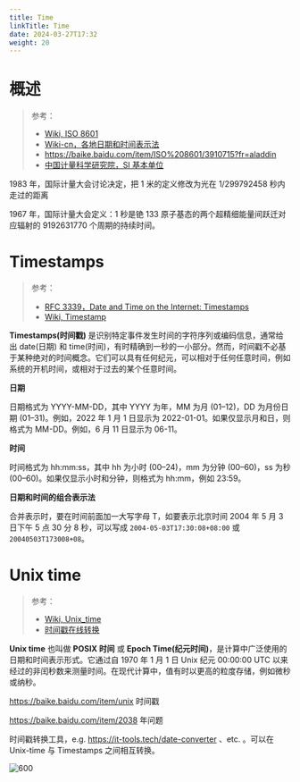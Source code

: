 ```yaml
---
title: Time
linkTitle: Time
date: 2024-03-27T17:32
weight: 20
---
```


# 概述

> 参考：
>
> - [Wiki, ISO 8601](https://en.wikipedia.org/wiki/ISO_8601)
> - [Wiki-cn，各地日期和时间表示法](https://zh.wikipedia.org/zh-hans/%E5%90%84%E5%9C%B0%E6%97%A5%E6%9C%9F%E5%92%8C%E6%97%B6%E9%97%B4%E8%A1%A8%E7%A4%BA%E6%B3%95)
> - https://baike.baidu.com/item/ISO%208601/3910715?fr=aladdin
> - [中国计量科学研究院，SI 基本单位](https://www.nim.ac.cn/520/node/4.html)

1983 年，国际计量大会讨论决定，把 1 米的定义修改为光在 1/299792458 秒内走过的距离

1967 年，国际计量大会定义：1 秒是铯 133 原子基态的两个超精细能量间跃迁对应辐射的 9192631770 个周期的持续时间。

# Timestamps

> 参考：
>
> - [RFC 3339，Date and Time on the Internet: Timestamps](https://tools.ietf.org/html/rfc3339)
> - [Wiki, Timestamp](https://en.wikipedia.org/wiki/Timestamp)

**Timestamps(时间戳)** 是识别特定事件发生时间的字符序列或编码信息，通常给出 date(日期) 和 time(时间)，有时精确到一秒的一小部分。然而，时间戳不必基于某种绝对的时间概念。它们可以具有任何纪元，可以相对于任何任意时间，例如系统的开机时间，或相对于过去的某个任意时间。

**日期**

日期格式为 YYYY-MM-DD，其中 YYYY 为年，MM 为月 (01–12)，DD 为月份日期 (01–31)。例如，2022 年 1 月 1 日显示为 2022-01-01。如果仅显示月和日，则格式为 MM-DD。例如，6 月 11 日显示为 06-11。

**时间**

时间格式为 hh:mm:ss，其中 hh 为小时 (00–24)，mm 为分钟 (00–60)，ss 为秒 (00–60)。如果仅显示小时和分钟，则格式为 hh:mm，例如 23:59。

**日期和时间的组合表示法**

合并表示时，要在时间前面加一大写字母 T，如要表示北京时间 2004 年 5 月 3 日下午 5 点 30 分 8 秒，可以写成 `2004-05-03T17:30:08+08:00` 或 `20040503T173008+08`。

# Unix time

> 参考：
>
> - [Wiki, Unix_time](https://en.wikipedia.org/wiki/Unix_time)
> - [时间戳在线转换](https://www.bejson.com/convert/unix/)

**Unix time** 也叫做 **POSIX 时间** 或 **Epoch Time(纪元时间)**，是计算中广泛使用的日期和时间表示形式。它通过自 1970 年 1 月 1 日 Unix 纪元 00:00:00 UTC 以来经过的非闰秒数来测量时间。在现代计算中，值有时以更高的粒度存储，例如微秒或纳秒。

<https://baike.baidu.com/item/unix> 时间戳

<https://baike.baidu.com/item/2038> 年问题

时间戳转换工具，e.g. https://it-tools.tech/date-converter 、etc. 。可以在 Unix-time 与 Timestamps 之间相互转换。

![600](https://notes-learning.oss-cn-beijing.aliyuncs.com/time/time_converter.png)


